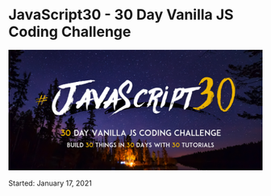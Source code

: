 # JavaScript30 - 30 Day Vanilla JS Coding Challenge
<img src="https://github.com/dyarawilliams/JavaScript30/blob/master/images/javascript30-banner.png?raw=true" >

Started: January 17, 2021